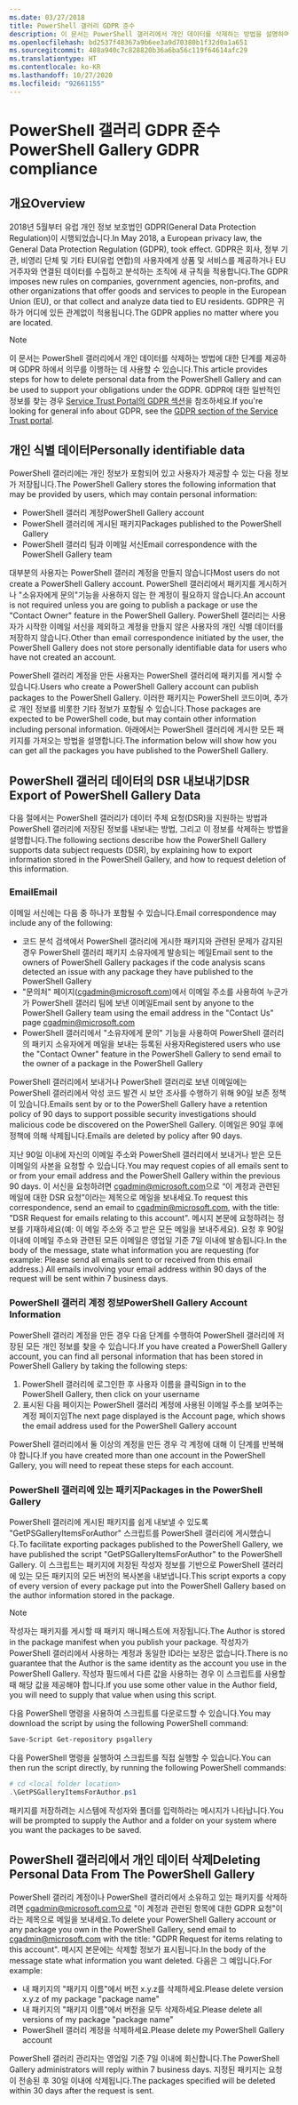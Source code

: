 ```yaml
---
ms.date: 03/27/2018
title: PowerShell 갤러리 GDPR 준수
description: 이 문서는 PowerShell 갤러리에서 개인 데이터를 삭제하는 방법을 설명하며, GDPR에 따른 의무를 지원하는 데 사용할 수 있습니다.
ms.openlocfilehash: bd2537f48367a9b6ee3a9d70380b1f32d0a1a651
ms.sourcegitcommit: 488a940c7c828820b36a6ba56c119f64614afc29
ms.translationtype: HT
ms.contentlocale: ko-KR
ms.lasthandoff: 10/27/2020
ms.locfileid: "92661155"
---
```

# <a name="powershell-gallery-gdpr-compliance"></a><span data-ttu-id="76edf-103">PowerShell 갤러리 GDPR 준수</span><span class="sxs-lookup"><span data-stu-id="76edf-103">PowerShell Gallery GDPR compliance</span></span>

## <a name="overview"></a><span data-ttu-id="76edf-104">개요</span><span class="sxs-lookup"><span data-stu-id="76edf-104">Overview</span></span>

<span data-ttu-id="76edf-105">2018년 5월부터 유럽 개인 정보 보호법인 GDPR(General Data Protection Regulation)이 시행되었습니다.</span><span class="sxs-lookup"><span data-stu-id="76edf-105">In May 2018, a European privacy law, the General Data Protection Regulation (GDPR), took effect.</span></span> <span data-ttu-id="76edf-106">GDPR은 회사, 정부 기관, 비영리 단체 및 기타 EU(유럽 연합)의 사용자에게 상품 및 서비스를 제공하거나 EU 거주자와 연결된 데이터를 수집하고 분석하는 조직에 새 규칙을 적용합니다.</span><span class="sxs-lookup"><span data-stu-id="76edf-106">The GDPR imposes new rules on companies, government agencies, non-profits, and other organizations that offer goods and services to people in the European Union (EU), or that collect and analyze data tied to EU residents.</span></span> <span data-ttu-id="76edf-107">GDPR은 귀하가 어디에 있든 관계없이 적용됩니다.</span><span class="sxs-lookup"><span data-stu-id="76edf-107">The GDPR applies no matter where you are located.</span></span>

> [!NOTE]
> <span data-ttu-id="76edf-108">이 문서는 PowerShell 갤러리에서 개인 데이터를 삭제하는 방법에 대한 단계를 제공하며 GDPR 하에서 의무를 이행하는 데 사용할 수 있습니다.</span><span class="sxs-lookup"><span data-stu-id="76edf-108">This article provides steps for how to delete personal data from the PowerShell Gallery and can be used to support your obligations under the GDPR.</span></span> <span data-ttu-id="76edf-109">GDPR에 대한 일반적인 정보를 찾는 경우 [Service Trust Portal의 GDPR 섹션](https://servicetrust.microsoft.com/ViewPage/GDPRGetStarted)을 참조하세요.</span><span class="sxs-lookup"><span data-stu-id="76edf-109">If you're looking for general info about GDPR, see the [GDPR section of the Service Trust portal](https://servicetrust.microsoft.com/ViewPage/GDPRGetStarted).</span></span>

## <a name="personally-identifiable-data"></a><span data-ttu-id="76edf-110">개인 식별 데이터</span><span class="sxs-lookup"><span data-stu-id="76edf-110">Personally identifiable data</span></span>

<span data-ttu-id="76edf-111">PowerShell 갤러리에는 개인 정보가 포함되어 있고 사용자가 제공할 수 있는 다음 정보가 저장됩니다.</span><span class="sxs-lookup"><span data-stu-id="76edf-111">The PowerShell Gallery stores the following information that may be provided by users, which may contain personal information:</span></span>

- <span data-ttu-id="76edf-112">PowerShell 갤러리 계정</span><span class="sxs-lookup"><span data-stu-id="76edf-112">PowerShell Gallery account</span></span>
- <span data-ttu-id="76edf-113">PowerShell 갤러리에 게시된 패키지</span><span class="sxs-lookup"><span data-stu-id="76edf-113">Packages published to the PowerShell Gallery</span></span>
- <span data-ttu-id="76edf-114">PowerShell 갤러리 팀과 이메일 서신</span><span class="sxs-lookup"><span data-stu-id="76edf-114">Email correspondence with the PowerShell Gallery team</span></span>

<span data-ttu-id="76edf-115">대부분의 사용자는 PowerShell 갤러리 계정을 만들지 않습니다</span><span class="sxs-lookup"><span data-stu-id="76edf-115">Most users do not create a PowerShell Gallery account.</span></span> <span data-ttu-id="76edf-116">PowerShell 갤러리에서 패키지를 게시하거나 "소유자에게 문의"기능을 사용하지 않는 한 계정이 필요하지 않습니다.</span><span class="sxs-lookup"><span data-stu-id="76edf-116">An account is not required unless you are going to publish a package or use the "Contact Owner" feature in the PowerShell Gallery.</span></span> <span data-ttu-id="76edf-117">PowerShell 갤러리는 사용자가 시작한 이메일 서신을 제외하고 계정을 만들지 않은 사용자의 개인 식별 데이터를 저장하지 않습니다.</span><span class="sxs-lookup"><span data-stu-id="76edf-117">Other than email correspondence initiated by the user, the PowerShell Gallery does not store personally identifiable data for users who have not created an account.</span></span>

<span data-ttu-id="76edf-118">PowerShell 갤러리 계정을 만든 사용자는 PowerShell 갤러리에 패키지를 게시할 수 있습니다.</span><span class="sxs-lookup"><span data-stu-id="76edf-118">Users who create a PowerShell Gallery account can publish packages to the PowerShell Gallery.</span></span> <span data-ttu-id="76edf-119">이러한 패키지는 PowerShell 코드이며, 추가로 개인 정보를 비롯한 기타 정보가 포함될 수 있습니다.</span><span class="sxs-lookup"><span data-stu-id="76edf-119">Those packages are expected to be PowerShell code, but may contain other information including personal information.</span></span> <span data-ttu-id="76edf-120">아래에서는 PowerShell 갤러리에 게시한 모든 패키지를 가져오는 방법을 설명합니다.</span><span class="sxs-lookup"><span data-stu-id="76edf-120">The information below will show how you can get all the packages you have published to the PowerShell Gallery.</span></span>

## <a name="dsr-export-of-powershell-gallery-data"></a><span data-ttu-id="76edf-121">PowerShell 갤러리 데이터의 DSR 내보내기</span><span class="sxs-lookup"><span data-stu-id="76edf-121">DSR Export of PowerShell Gallery Data</span></span>

<span data-ttu-id="76edf-122">다음 절에서는 PowerShell 갤러리가 데이터 주체 요청(DSR)을 지원하는 방법과 PowerShell 갤러리에 저장된 정보를 내보내는 방법, 그리고 이 정보를 삭제하는 방법을 설명합니다.</span><span class="sxs-lookup"><span data-stu-id="76edf-122">The following sections describe how the PowerShell Gallery supports data subject requests (DSR), by explaining how to export information stored in the PowerShell Gallery, and how to request deletion of this information.</span></span>

### <a name="email"></a><span data-ttu-id="76edf-123">Email</span><span class="sxs-lookup"><span data-stu-id="76edf-123">Email</span></span>

<span data-ttu-id="76edf-124">이메일 서신에는 다음 중 하나가 포함될 수 있습니다.</span><span class="sxs-lookup"><span data-stu-id="76edf-124">Email correspondence may include any of the following:</span></span>

- <span data-ttu-id="76edf-125">코드 분석 검색에서 PowerShell 갤러리에 게시한 패키지와 관련된 문제가 감지된 경우 PowerShell 갤러리 패키지 소유자에게 발송되는 메일</span><span class="sxs-lookup"><span data-stu-id="76edf-125">Email sent to the owners of PowerShell Gallery packages if the code analysis scans detected an issue with any package they have published to the PowerShell Gallery</span></span>
- <span data-ttu-id="76edf-126">"문의처" 페이지([cgadmin@microsoft.com](mailto:cgadmin@microsoft.com))에서 이메일 주소를 사용하여 누군가가 PowerShell 갤러리 팀에 보낸 이메일</span><span class="sxs-lookup"><span data-stu-id="76edf-126">Email sent by anyone to the PowerShell Gallery team using the email address in the "Contact Us" page [cgadmin@microsoft.com](mailto:cgadmin@microsoft.com)</span></span>
- <span data-ttu-id="76edf-127">PowerShell 갤러리에서 "소유자에게 문의" 기능을 사용하여 PowerShell 갤러리의 패키지 소유자에게 메일을 보내는 등록된 사용자</span><span class="sxs-lookup"><span data-stu-id="76edf-127">Registered users who use the "Contact Owner" feature in the PowerShell Gallery to send email to the owner of a package in the PowerShell Gallery</span></span>

<span data-ttu-id="76edf-128">PowerShell 갤러리에서 보내거나 PowerShell 갤러리로 보낸 이메일에는 PowerShell 갤러리에서 악성 코드 발견 시 보안 조사를 수행하기 위해 90일 보존 정책이 있습니다.</span><span class="sxs-lookup"><span data-stu-id="76edf-128">Emails sent by or to the PowerShell Gallery have a retention policy of 90 days to support possible security investigations should malicious code be discovered on the PowerShell Gallery.</span></span> <span data-ttu-id="76edf-129">이메일은 90일 후에 정책에 의해 삭제됩니다.</span><span class="sxs-lookup"><span data-stu-id="76edf-129">Emails are deleted by policy after 90 days.</span></span>

<span data-ttu-id="76edf-130">지난 90일 이내에 자신의 이메일 주소와 PowerShell 갤러리에서 보내거나 받은 모든 이메일의 사본을 요청할 수 있습니다.</span><span class="sxs-lookup"><span data-stu-id="76edf-130">You may request copies of all emails sent to or from your email address and the PowerShell Gallery within the previous 90 days.</span></span> <span data-ttu-id="76edf-131">이 서신을 요청하려면 [cgadmin@microsoft.com](mailto:cgadmin@microsoft.com)으로 “이 계정과 관련된 메일에 대한 DSR 요청”이라는 제목으로 메일을 보내세요.</span><span class="sxs-lookup"><span data-stu-id="76edf-131">To request this correspondence, send an email to [cgadmin@microsoft.com](mailto:cgadmin@microsoft.com), with the title: "DSR Request for emails relating to this account".</span></span> <span data-ttu-id="76edf-132">메시지 본문에 요청하려는 정보를 기재하세요(예: 이 메일 주소와 주고 받은 모든 메일을 보내주세요). 요청 후 90일 이내에 이메일 주소와 관련된 모든 이메일은 영업일 기준 7일 이내에 발송됩니다.</span><span class="sxs-lookup"><span data-stu-id="76edf-132">In the body of the message, state what information you are requesting (for example: Please send all emails sent to or received from this email address.) All emails involving your email address within 90 days of the request will be sent within 7 business days.</span></span>

### <a name="powershell-gallery-account-information"></a><span data-ttu-id="76edf-133">PowerShell 갤러리 계정 정보</span><span class="sxs-lookup"><span data-stu-id="76edf-133">PowerShell Gallery Account Information</span></span>

<span data-ttu-id="76edf-134">PowerShell 갤러리 계정을 만든 경우 다음 단계를 수행하여 PowerShell 갤러리에 저장된 모든 개인 정보를 찾을 수 있습니다.</span><span class="sxs-lookup"><span data-stu-id="76edf-134">If you have created a PowerShell Gallery account, you can find all personal information that has been stored in PowerShell Gallery by taking the following steps:</span></span>

1. <span data-ttu-id="76edf-135">PowerShell 갤러리에 로그인한 후 사용자 이름을 클릭</span><span class="sxs-lookup"><span data-stu-id="76edf-135">Sign in to the PowerShell Gallery, then click on your username</span></span>
2. <span data-ttu-id="76edf-136">표시된 다음 페이지는 PowerShell 갤러리 계정에 사용된 이메일 주소를 보여주는 계정 페이지임</span><span class="sxs-lookup"><span data-stu-id="76edf-136">The next page displayed is the Account page, which shows the email address used for the PowerShell Gallery account</span></span>

<span data-ttu-id="76edf-137">PowerShell 갤러리에서 둘 이상의 계정을 만든 경우 각 계정에 대해 이 단계를 반복해야 합니다.</span><span class="sxs-lookup"><span data-stu-id="76edf-137">If you have created more than one account in the PowerShell Gallery, you will need to repeat these steps for each account.</span></span>

### <a name="packages-in-the-powershell-gallery"></a><span data-ttu-id="76edf-138">PowerShell 갤러리에 있는 패키지</span><span class="sxs-lookup"><span data-stu-id="76edf-138">Packages in the PowerShell Gallery</span></span>

<span data-ttu-id="76edf-139">PowerShell 갤러리에 게시된 패키지를 쉽게 내보낼 수 있도록 "GetPSGalleryItemsForAuthor" 스크립트를 PowerShell 갤러리에 게시했습니다.</span><span class="sxs-lookup"><span data-stu-id="76edf-139">To facilitate exporting packages published to the PowerShell Gallery, we have published the script "GetPSGalleryItemsForAuthor" to the PowerShell Gallery.</span></span> <span data-ttu-id="76edf-140">이 스크립트는 패키지에 저장된 작성자 정보를 기반으로 PowerShell 갤러리에 있는 모든 패키지의 모든 버전의 복사본을 내보냅니다.</span><span class="sxs-lookup"><span data-stu-id="76edf-140">This script exports a copy of every version of every package put into the PowerShell Gallery based on the author information stored in the package.</span></span>

> [!NOTE]
> <span data-ttu-id="76edf-141">작성자는 패키지를 게시할 때 패키지 매니페스트에 저장됩니다.</span><span class="sxs-lookup"><span data-stu-id="76edf-141">The Author is stored in the package manifest when you publish your package.</span></span> <span data-ttu-id="76edf-142">작성자가 PowerShell 갤러리에서 사용하는 계정과 동일한 ID라는 보장은 없습니다.</span><span class="sxs-lookup"><span data-stu-id="76edf-142">There is no guarantee that the Author is the same identity as the account you use in the PowerShell Gallery.</span></span> <span data-ttu-id="76edf-143">작성자 필드에서 다른 값을 사용하는 경우 이 스크립트를 사용할 때 해당 값을 제공해야 합니다.</span><span class="sxs-lookup"><span data-stu-id="76edf-143">If you use some other value in the Author field, you will need to supply that value when using this script.</span></span>

<span data-ttu-id="76edf-144">다음 PowerShell 명령을 사용하여 스크립트를 다운로드할 수 있습니다.</span><span class="sxs-lookup"><span data-stu-id="76edf-144">You may download the script by using the following PowerShell command:</span></span>

```powershell
Save-Script Get-repository psgallery
```

<span data-ttu-id="76edf-145">다음 PowerShell 명령을 실행하여 스크립트를 직접 실행할 수 있습니다.</span><span class="sxs-lookup"><span data-stu-id="76edf-145">You can then run the script directly, by running the following PowerShell commands:</span></span>

```powershell
# cd <local folder location>
.\GetPSGalleryItemsForAuthor.ps1
```

<span data-ttu-id="76edf-146">패키지를 저장하려는 시스템에 작성자와 폴더를 입력하라는 메시지가 나타납니다.</span><span class="sxs-lookup"><span data-stu-id="76edf-146">You will be prompted to supply the Author and a folder on your system where you want the packages to be saved.</span></span>

## <a name="deleting-personal-data-from-the-powershell-gallery"></a><span data-ttu-id="76edf-147">PowerShell 갤러리에서 개인 데이터 삭제</span><span class="sxs-lookup"><span data-stu-id="76edf-147">Deleting Personal Data From The PowerShell Gallery</span></span>

<span data-ttu-id="76edf-148">PowerShell 갤러리 계정이나 PowerShell 갤러리에서 소유하고 있는 패키지를 삭제하려면 cgadmin@microsoft.com으로 "이 계정과 관련된 항목에 대한 GDPR 요청"이라는 제목으로 메일을 보내세요.</span><span class="sxs-lookup"><span data-stu-id="76edf-148">To delete your PowerShell Gallery account or any package you own in the PowerShell Gallery, send email to cgadmin@microsoft.com with the title: "GDPR Request for items relating to this account".</span></span> <span data-ttu-id="76edf-149">메시지 본문에는 삭제할 정보가 표시됩니다.</span><span class="sxs-lookup"><span data-stu-id="76edf-149">In the body of the message state what information you want deleted.</span></span> <span data-ttu-id="76edf-150">다음은 그 예입니다.</span><span class="sxs-lookup"><span data-stu-id="76edf-150">For example:</span></span>

- <span data-ttu-id="76edf-151">내 패키지의 "패키지 이름"에서 버전 x.y.z를 삭제하세요.</span><span class="sxs-lookup"><span data-stu-id="76edf-151">Please delete version x.y.z of my package "package name"</span></span>
- <span data-ttu-id="76edf-152">내 패키지의 "패키지 이름"에서 버전을 모두 삭제하세요.</span><span class="sxs-lookup"><span data-stu-id="76edf-152">Please delete all versions of my package "package name"</span></span>
- <span data-ttu-id="76edf-153">PowerShell 갤러리 계정을 삭제하세요.</span><span class="sxs-lookup"><span data-stu-id="76edf-153">Please delete my PowerShell Gallery account</span></span>

<span data-ttu-id="76edf-154">PowerShell 갤러리 관리자는 영업일 기준 7일 이내에 회신합니다.</span><span class="sxs-lookup"><span data-stu-id="76edf-154">The PowerShell Gallery administrators will reply within 7 business days.</span></span>
<span data-ttu-id="76edf-155">지정된 패키지는 요청이 전송된 후 30일 이내에 삭제됩니다.</span><span class="sxs-lookup"><span data-stu-id="76edf-155">The packages specified will be deleted within 30 days after the request is sent.</span></span>
